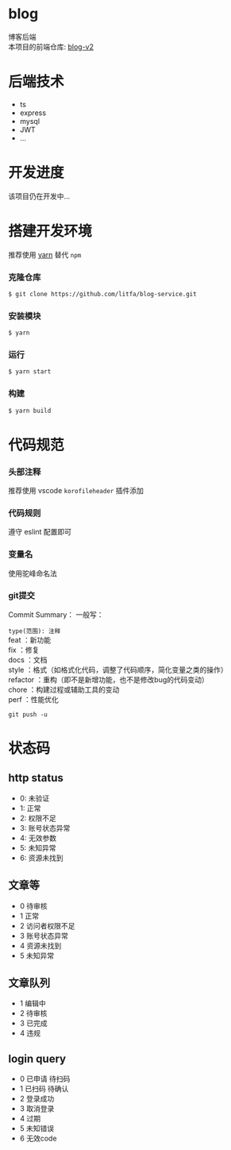 # blog
博客后端  
本项目的前端仓库: [blog-v2](https://github.com/litfa/blog-v2)

# 后端技术
- ts
- express
- mysql
- JWT
- ...

# 开发进度
该项目仍在开发中...

# 搭建开发环境
推荐使用 [yarn](https://www.yarnpkg.cn/) 替代 `npm`

### 克隆仓库
```bash
$ git clone https://github.com/litfa/blog-service.git
```
### 安装模块
```bash
$ yarn
```
### 运行
```bash
$ yarn start
```
### 构建
```bash
$ yarn build
```

# 代码规范
### 头部注释
推荐使用 vscode `korofileheader` 插件添加

### 代码规则
遵守 eslint 配置即可

### 变量名
使用驼峰命名法

### git提交
Commit Summary：
一般写：

`type(范围): 注释`  
feat ：新功能  
fix ：修复  
docs ：文档  
style ：格式（如格式化代码，调整了代码顺序，简化变量之类的操作）  
refactor ：重构（即不是新增功能，也不是修改bug的代码变动）  
chore ：构建过程或辅助工具的变动  
perf ：性能优化  
<!-- test ：增加测试  
test ：单元测试   -->
`git push -u`  

# 状态码
## http status
- 0: 未验证
- 1: 正常
- 2: 权限不足
- 3: 账号状态异常
- 4: 无效参数
- 5: 未知异常
- 6: 资源未找到

## 文章等
- 0 待审核
- 1 正常
- 2 访问者权限不足
- 3 账号状态异常
- 4 资源未找到
- 5 未知异常

## 文章队列
- 1 编辑中
- 2 待审核
- 3 已完成
- 4 违规


## login query
- 0 已申请 待扫码
- 1 已扫码 待确认
- 2 登录成功
- 3 取消登录
- 4 过期
- 5 未知错误
- 6 无效code